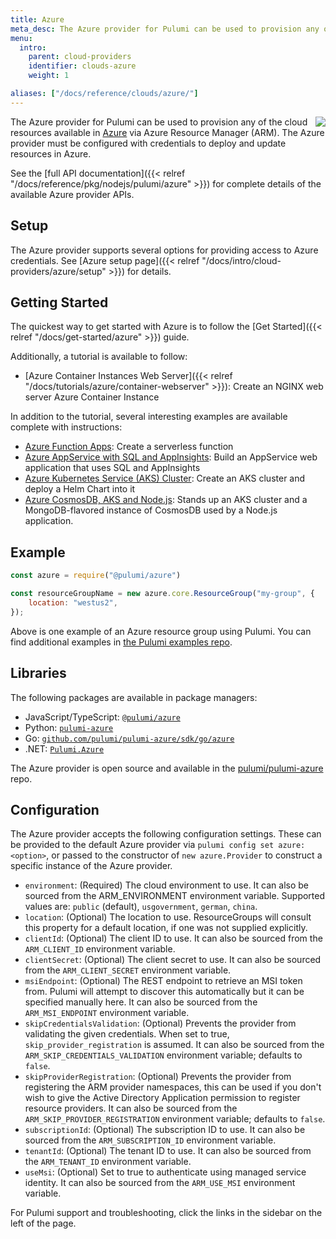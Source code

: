 ```yaml
---
title: Azure
meta_desc: The Azure provider for Pulumi can be used to provision any of the cloud resources available in Azure via Azure Resource Manager (ARM).
menu:
  intro:
    parent: cloud-providers
    identifier: clouds-azure
    weight: 1

aliases: ["/docs/reference/clouds/azure/"]
---
```


<img src="/logos/tech/azure.svg" align="right" class="h-16 px-8 pb-4">

The Azure provider for Pulumi can be used to provision any of the cloud resources available in [Azure](https://azure.microsoft.com/en-us/) via Azure Resource Manager (ARM).  The Azure provider must be configured with credentials to deploy and update resources in Azure.

See the [full API documentation]({{< relref "/docs/reference/pkg/nodejs/pulumi/azure" >}}) for complete details of the available Azure provider APIs.

## Setup

The Azure provider supports several options for providing access to Azure credentials.  See [Azure setup page]({{< relref "/docs/intro/cloud-providers/azure/setup" >}}) for details.

## Getting Started

The quickest way to get started with Azure is to follow the [Get Started]({{< relref "/docs/get-started/azure" >}}) guide.

Additionally, a tutorial is available to follow:

* [Azure Container Instances Web Server]({{< relref "/docs/tutorials/azure/container-webserver" >}}): Create an NGINX web server Azure Container Instance

In addition to the tutorial, several interesting examples are available complete with instructions:

* [Azure Function Apps](https://github.com/pulumi/examples/tree/master/azure-ts-functions): Create a serverless function
* [Azure AppService with SQL and AppInsights](https://github.com/pulumi/examples/tree/master/azure-ts-appservice): Build an AppService web application that uses SQL and AppInsights
* [Azure Kubernetes Service (AKS) Cluster](https://github.com/pulumi/examples/tree/master/azure-ts-aks-helm): Create an AKS cluster and deploy a Helm Chart into it
* [Azure CosmosDB, AKS and Node.js](https://github.com/pulumi/examples/tree/master/azure-ts-aks-mean): Stands up an AKS cluster and a MongoDB-flavored instance of CosmosDB used by a Node.js application.

## Example

```javascript
const azure = require("@pulumi/azure")

const resourceGroupName = new azure.core.ResourceGroup("my-group", {
    location: "westus2",
});
```

Above is one example of an Azure resource group using Pulumi. You can find additional examples in [the Pulumi examples repo](https://github.com/pulumi/examples).

## Libraries

The following packages are available in package managers:

* JavaScript/TypeScript: [`@pulumi/azure`](https://www.npmjs.com/package/@pulumi/azure)
* Python: [`pulumi-azure`](https://pypi.org/project/pulumi-azure/)
* Go: [`github.com/pulumi/pulumi-azure/sdk/go/azure`](https://github.com/pulumi/pulumi-azure)
* .NET: [`Pulumi.Azure`](https://www.nuget.org/packages/Pulumi.Azure)

The Azure provider is open source and available in the [pulumi/pulumi-azure](https://github.com/pulumi/pulumi-azure) repo.

## Configuration

The Azure provider accepts the following configuration settings.  These can be provided to the default Azure provider via `pulumi config set azure:<option>`, or passed to the constructor of `new azure.Provider` to construct a specific instance of the Azure provider.

* `environment`: (Required) The cloud environment to use. It can also be sourced from the ARM_ENVIRONMENT environment variable. Supported values are: `public` (default), `usgovernment`, `german`, `china`.
* `location`: (Optional) The location to use. ResourceGroups will consult this property for a default location, if one was not supplied explicitly.
* `clientId`: (Optional) The client ID to use. It can also be sourced from the `ARM_CLIENT_ID` environment variable.
* `clientSecret`: (Optional) The client secret to use. It can also be sourced from the `ARM_CLIENT_SECRET` environment variable.
* `msiEndpoint`: (Optional) The REST endpoint to retrieve an MSI token from. Pulumi will attempt to discover this automatically but it can be specified manually here. It can also be sourced from the `ARM_MSI_ENDPOINT` environment variable.
* `skipCredentialsValidation`: (Optional) Prevents the provider from validating the given credentials. When set to true, `skip_provider_registration` is assumed. It can also be sourced from the `ARM_SKIP_CREDENTIALS_VALIDATION` environment variable; defaults to `false`.
* `skipProviderRegistration`: (Optional) Prevents the provider from registering the ARM provider namespaces, this can be used if you don't wish to give the Active Directory Application permission to register resource providers. It can also be sourced from the `ARM_SKIP_PROVIDER_REGISTRATION` environment variable; defaults to `false`.
* `subscriptionId`: (Optional) The subscription ID to use. It can also be sourced from the `ARM_SUBSCRIPTION_ID` environment variable.
* `tenantId`: (Optional) The tenant ID to use. It can also be sourced from the `ARM_TENANT_ID` environment variable.
* `useMsi`: (Optional) Set to true to authenticate using managed service identity. It can also be sourced from the `ARM_USE_MSI` environment variable.

For Pulumi support and troubleshooting, click the links in the sidebar on the left of the page.
